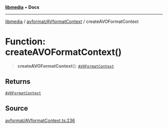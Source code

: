 [**libmedia**](../../../README.md) • **Docs**

***

[libmedia](../../../README.md) / [avformat/AVformatContext](../README.md) / createAVOFormatContext

# Function: createAVOFormatContext()

> **createAVOFormatContext**(): [`AVOFormatContext`](../interfaces/AVOFormatContext.md)

## Returns

[`AVOFormatContext`](../interfaces/AVOFormatContext.md)

## Source

[avformat/AVformatContext.ts:236](https://github.com/zhaohappy/libmedia/blob/b4bb608d2b1c00d036d73fc8d222b1a97be53694/src/avformat/AVformatContext.ts#L236)
